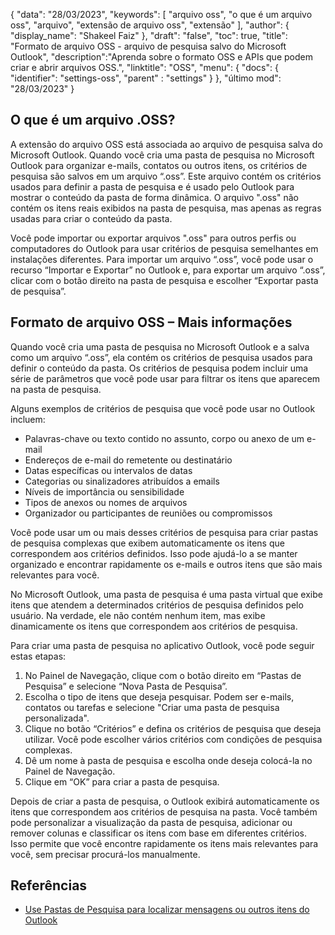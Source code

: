 {
"data": "28/03/2023",
  "keywords": [
"arquivo oss",
"o que é um arquivo oss",
"arquivo",
"extensão de arquivo oss",
"extensão"
],
  "author": {
"display_name": "Shakeel Faiz"
},
"draft": "false",
"toc": true,
"title": "Formato de arquivo OSS - arquivo de pesquisa salvo do Microsoft Outlook",
  "description":"Aprenda sobre o formato OSS e APIs que podem criar e abrir arquivos OSS.",
"linktitle": "OSS",
  "menu": {
    "docs": {
      "identifier": "settings-oss",
"parent" : "settings"
}
},
"último mod": "28/03/2023"
}

## O que é um arquivo .OSS?

A extensão do arquivo OSS está associada ao arquivo de pesquisa salva do Microsoft Outlook. Quando você cria uma pasta de pesquisa no Microsoft Outlook para organizar e-mails, contatos ou outros itens, os critérios de pesquisa são salvos em um arquivo “.oss”. Este arquivo contém os critérios usados para definir a pasta de pesquisa e é usado pelo Outlook para mostrar o conteúdo da pasta de forma dinâmica. O arquivo ".oss" não contém os itens reais exibidos na pasta de pesquisa, mas apenas as regras usadas para criar o conteúdo da pasta.

Você pode importar ou exportar arquivos ".oss" para outros perfis ou computadores do Outlook para usar critérios de pesquisa semelhantes em instalações diferentes. Para importar um arquivo “.oss”, você pode usar o recurso “Importar e Exportar” no Outlook e, para exportar um arquivo “.oss”, clicar com o botão direito na pasta de pesquisa e escolher “Exportar pasta de pesquisa”.

## Formato de arquivo OSS – Mais informações

Quando você cria uma pasta de pesquisa no Microsoft Outlook e a salva como um arquivo “.oss”, ela contém os critérios de pesquisa usados para definir o conteúdo da pasta. Os critérios de pesquisa podem incluir uma série de parâmetros que você pode usar para filtrar os itens que aparecem na pasta de pesquisa.

Alguns exemplos de critérios de pesquisa que você pode usar no Outlook incluem:

- Palavras-chave ou texto contido no assunto, corpo ou anexo de um e-mail
- Endereços de e-mail do remetente ou destinatário
- Datas específicas ou intervalos de datas
- Categorias ou sinalizadores atribuídos a emails
- Níveis de importância ou sensibilidade
- Tipos de anexos ou nomes de arquivos
- Organizador ou participantes de reuniões ou compromissos

Você pode usar um ou mais desses critérios de pesquisa para criar pastas de pesquisa complexas que exibem automaticamente os itens que correspondem aos critérios definidos. Isso pode ajudá-lo a se manter organizado e encontrar rapidamente os e-mails e outros itens que são mais relevantes para você.

No Microsoft Outlook, uma pasta de pesquisa é uma pasta virtual que exibe itens que atendem a determinados critérios de pesquisa definidos pelo usuário. Na verdade, ele não contém nenhum item, mas exibe dinamicamente os itens que correspondem aos critérios de pesquisa.

Para criar uma pasta de pesquisa no aplicativo Outlook, você pode seguir estas etapas:

1. No Painel de Navegação, clique com o botão direito em “Pastas de Pesquisa” e selecione “Nova Pasta de Pesquisa”.
2. Escolha o tipo de itens que deseja pesquisar. Podem ser e-mails, contatos ou tarefas e selecione "Criar uma pasta de pesquisa personalizada".
3. Clique no botão “Critérios” e defina os critérios de pesquisa que deseja utilizar. Você pode escolher vários critérios com condições de pesquisa complexas.
4. Dê um nome à pasta de pesquisa e escolha onde deseja colocá-la no Painel de Navegação.
5. Clique em “OK” para criar a pasta de pesquisa.

Depois de criar a pasta de pesquisa, o Outlook exibirá automaticamente os itens que correspondem aos critérios de pesquisa na pasta. Você também pode personalizar a visualização da pasta de pesquisa, adicionar ou remover colunas e classificar os itens com base em diferentes critérios. Isso permite que você encontre rapidamente os itens mais relevantes para você, sem precisar procurá-los manualmente.

## Referências
* [Use Pastas de Pesquisa para localizar mensagens ou outros itens do Outlook](https://support.microsoft.com/en-us/office/use-search-folders-to-find-messages-or-other-outlook-items-c1807038-01e4-475e-8869-0ccab0a56dc5)

